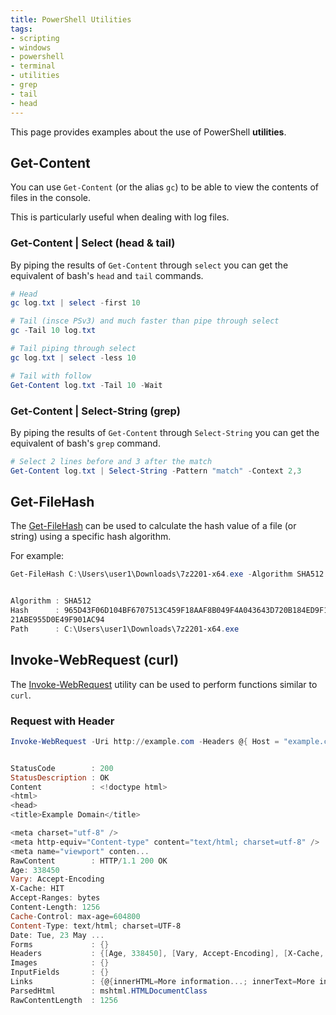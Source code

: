 ```yaml
---
title: PowerShell Utilities
tags:
- scripting
- windows
- powershell
- terminal
- utilities
- grep
- tail
- head
---
```


This page provides examples about the use of PowerShell **utilities**.
<!--more-->

## Get-Content

You can use `Get-Content` (or the alias `gc`) to be able to view the contents of files in the console.

This is particularly useful when dealing with log files.

### Get-Content | Select (head & tail)

By piping the results of `Get-Content` through `select` you can get the equivalent of bash's `head` and `tail` commands.
```powershell
# Head
gc log.txt | select -first 10

# Tail (insce PSv3) and much faster than pipe through select
gc -Tail 10 log.txt

# Tail piping through select
gc log.txt | select -less 10

# Tail with follow
Get-Content log.txt -Tail 10 -Wait
```

### Get-Content | Select-String (grep)

By piping the results of `Get-Content` through `Select-String` you can get the equivalent of bash's `grep` command.
```powershell
# Select 2 lines before and 3 after the match
Get-Content log.txt | Select-String -Pattern "match" -Context 2,3
```

## Get-FileHash

The [Get-FileHash](https://learn.microsoft.com/en-us/powershell/module/microsoft.powershell.utility/get-filehash) can be used
to calculate the hash value of a file (or string) using a specific hash algorithm.

For example:
```powershell
Get-FileHash C:\Users\user1\Downloads\7z2201-x64.exe -Algorithm SHA512 | Format-List


Algorithm : SHA512
Hash      : 965D43F06D104BF6707513C459F18AAF8B049F4A043643D720B184ED9F1BB6C929309C51C3991D5AAFF7B9D87031A7248EE32748965
21ABE955D0E49F901AC94
Path      : C:\Users\user1\Downloads\7z2201-x64.exe
```

## Invoke-WebRequest (curl)

The [Invoke-WebRequest](https://learn.microsoft.com/en-au/powershell/module/microsoft.powershell.utility/invoke-webrequest?view=powershell-7.3)
utility can be used to perform functions similar to `curl`.

### Request with Header

```powershell
Invoke-WebRequest -Uri http://example.com -Headers @{ Host = "example.com" }


StatusCode        : 200
StatusDescription : OK
Content           : <!doctype html>
<html>
<head>
<title>Example Domain</title>

<meta charset="utf-8" />
<meta http-equiv="Content-type" content="text/html; charset=utf-8" />
<meta name="viewport" conten...
RawContent        : HTTP/1.1 200 OK
Age: 338450
Vary: Accept-Encoding
X-Cache: HIT
Accept-Ranges: bytes
Content-Length: 1256
Cache-Control: max-age=604800
Content-Type: text/html; charset=UTF-8
Date: Tue, 23 May ...
Forms             : {}
Headers           : {[Age, 338450], [Vary, Accept-Encoding], [X-Cache, HIT], [Accept-Ranges, bytes]...}
Images            : {}
InputFields       : {}
Links             : {@{innerHTML=More information...; innerText=More information...; outerHTML=<A href="https://www.iana.org/domains/example">More information...</A>; outerText=More information...; tagName=A; href=https://www.iana.org/domains/example}}
ParsedHtml        : mshtml.HTMLDocumentClass
RawContentLength  : 1256
```